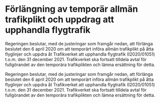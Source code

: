 # Förlängning av temporär allmän trafikplikt och uppdrag att upphandla flygtrafik

Regeringen beslutar, med de justeringar som framgår nedan, att förlänga beslutet den 6 april 2020 om att temporärt införa allmän trafikplikt på åtta flyglinjer och uppdra åt Trafikverket att upphandla flygtrafik (I2020/01051) t.o.m. den 31 december 2021. Trafikverket ska fortsatt tilldela avtal för fullgörandet av den temporära trafikplikten och lämna ersättning för detta.

Regeringen beslutar, med de justeringar som framgår nedan, att förlänga beslutet den 6 april 2020 om att temporärt införa allmän trafikplikt på åtta flyglinjer och uppdra åt Trafikverket att upphandla flygtrafik (I2020/01051) t.o.m. den 31 december 2021. Trafikverket ska fortsatt tilldela avtal för fullgörandet av den temporära trafikplikten och lämna ersättning för detta.

